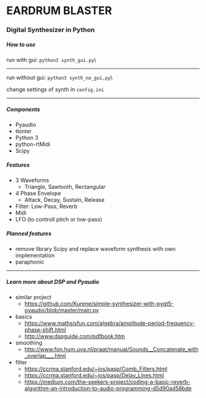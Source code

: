 # EARDRUM BLASTER
### Digital Synthesizer in Python

##### How to use

run with gui: `python3 synth_gui.py`\
___
run without gui: `python3 synth_no_gui.py`\

change settings of synth in `config.ini`
___


##### Components
- Pyaudio
- tkinter
- Python 3
- python-rtMidi
- Scipy

##### Features
- 3 Waveforms 
    - Triangle, Sawtooth, Rectangular
- 4 Phase Envelope 
    - Attack, Decay, Sustain, Release
- Filter: Low-Pass, Reverb
- Midi 
- LFO (to controll pitch or low-pass)

##### Planned features
- remove library Scipy and replace waveform synthesis with own implementation
- paraphonic
___
##### Learn more about DSP and Pyaudio

- similar project
    - https://github.com/Kurene/simple-synthesizer-with-pyqt5-pyaudio/blob/master/main.py
- basics
    - https://www.mathsisfun.com/algebra/amplitude-period-frequency-phase-shift.html
    - http://www.dspguide.com/pdfbook.htm
- smoothing
    - http://www.fon.hum.uva.nl/praat/manual/Sounds__Concatenate_with_overlap___.html
- filter
    - https://ccrma.stanford.edu/~jos/pasp/Comb_Filters.html
    - https://ccrma.stanford.edu/~jos/pasp/Delay_Lines.html
    - https://medium.com/the-seekers-project/coding-a-basic-reverb-algorithm-an-introduction-to-audio-programming-d5d90ad58bde
